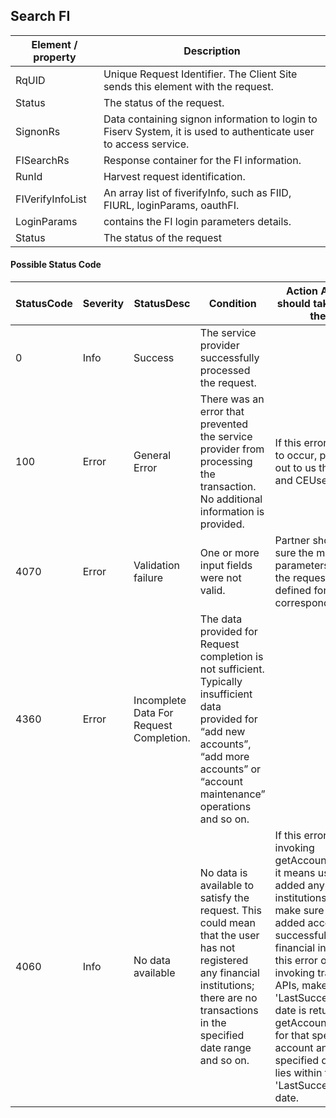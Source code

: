 ## Search FI


|Element / property|Description|
|--- |--- |
|RqUID|Unique Request Identifier. The Client Site sends this element with the request.|
|Status|The status of the request.|
|SignonRs|Data containing signon information to login to Fiserv System, it is used to authenticate user to access service.|
|FISearchRs|Response container for the FI information.|
|RunId|Harvest request identification.|
|FIVerifyInfoList|An array list of fiverifyInfo, such as FIID, FIURL, loginParams, oauthFI.|
|LoginParams|contains the FI login parameters details.|
|Status|The status of the request|

#### Possible Status Code

|StatusCode|Severity|StatusDesc|Condition|Action API Partner should take to resolve the error|
|--- |--- |--- |--- |--- |
|0|Info|Success|The service provider successfully processed the request.||
|100|Error|General Error|There was an error that prevented the service provider from processing the transaction. No additional information is provided.|If this error continues to occur, please reach out to us the timestamp and CEUserId.|
|4070|Error|Validation failure|One or more input fields were not valid.|Partner should make sure the mandatory parameters are sent in the request and in the defined format as in the corresponding XSD.|
|4360|Error|Incomplete Data For Request Completion.|The data provided for Request completion is not sufficient. Typically insufficient data provided for “add new accounts”, “add more accounts” or “account maintenance” operations and so on.||
|4060|Info|No data available|No data is available to satisfy the request. This could mean that the user has not registered any financial institutions; there are no transactions in the specified date range and so on.|If this error occurs on invoking getAccountDetails API, it means user has not added any financial institutions. Please make sure user has added accounts successfully under any financial institutions. If this error occurs on invoking transactions APIs, make sure the 'LastSuccessfulUpdate' date is returned in getAccountDetails API for that specific account and the specified date range lies within the 'LastSuccessfulUpdate' date.|



